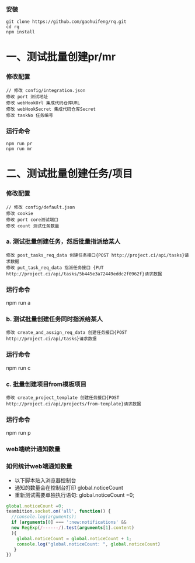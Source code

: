 ### 安装 
```
git clone https://github.com/gaohuifeng/rq.git
cd rq
npm install
```
# 一、测试批量创建pr/mr
### 修改配置
```
// 修改 config/integration.json
修改 port 测试地址
修改 webHookUrl 集成代码仓库URL
修改 webHookSecret 集成代码仓库Secret
修改 taskNo 任务编号
```
### 运行命令
```
npm run pr 
npm run mr  
```

# 二、测试批量创建任务/项目
### 修改配置
```
// 修改 config/default.json
修改 cookie
修改 port core测试端口
修改 count 测试任务数量
```

### a. 测试批量创建任务，然后批量指派给某人
```
修改 post_tasks_req_data 创建任务接口{POST http://project.ci/api/tasks}请求数据
修改 put_task_req_data 指派任务接口 {PUT http://project.ci/api/tasks/5b445e3a72449eddc2f0962f}请求数据
```
### 运行命令
npm run a

### b. 测试批量创建任务同时指派给某人
```
修改 create_and_assign_req_data 创建任务接口{POST http://project.ci/api/tasks}请求数据
```
### 运行命令
npm run c

### c. 批量创建项目from模板项目 
```
修改 create_project_template 创建任务接口{POST http://project.ci/api/projects/from-template}请求数据
```
### 运行命令
npm run p

### web端统计通知数量
### 如何统计web端通知数量
- 以下脚本贴入浏览器控制台
- 通知的数量会在控制台打印 global.noticeCount
- 重新测试需要单独执行语句: global.noticeCount =0; 
```js
global.noticeCount =0; 
teambition.socket.on('all', function() {
  //console.log(arguments); 
  if (arguments[0] === ':new:notifications' && 
  new RegExp(/------/).test(arguments[1].content)
  ){
    global.noticeCount = global.noticeCount + 1; 
    console.log("global.noticeCount: ", global.noticeCount)
   } 
})
```
